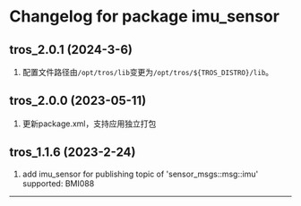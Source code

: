 # Changelog for package imu_sensor

tros_2.0.1 (2024-3-6)
------------------
1. 配置文件路径由`/opt/tros/lib`变更为`/opt/tros/${TROS_DISTRO}/lib`。

tros_2.0.0 (2023-05-11)
------------------
1. 更新package.xml，支持应用独立打包

tros_1.1.6 (2023-2-24)
------------------
1. add imu_sensor for publishing topic of 'sensor_msgs::msg::imu'
supported:
BMI088

------------------
